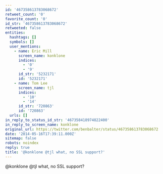 ```yaml
---
id: '467358613783068672'
retweet_count: '0'
favorite_count: '0'
id_str: '467358613783068672'
retweeted: false
entities:
  hashtags: []
  symbols: []
  user_mentions:
    - name: Eric Mill
      screen_name: konklone
      indices:
        - '0'
        - '9'
      id_str: '5232171'
      id: '5232171'
    - name: Tom Lee
      screen_name: tjl
      indices:
        - '10'
        - '14'
      id_str: '720863'
      id: '720863'
  urls: []
in_reply_to_status_id_str: '467358418974822400'
in_reply_to_screen_name: konklone
original_url: https://twitter.com/benbalter/status/467358613783068672
date: '2014-05-16T17:39:11.000Z'
sitemap: false
robots: noindex
reply: true
title: '@konklone @tjl what, no SSL support?'
---
```


@konklone @tjl what, no SSL support?